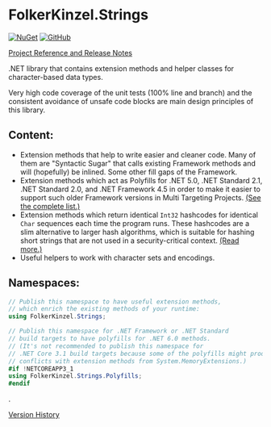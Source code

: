 # FolkerKinzel.Strings
[![NuGet](https://img.shields.io/nuget/v/FolkerKinzel.Strings)](https://www.nuget.org/packages/FolkerKinzel.Strings/)
[![GitHub](https://img.shields.io/github/license/FolkerKinzel/Strings)](https://github.com/FolkerKinzel/Strings/blob/master/LICENSE)

[Project Reference and Release Notes](https://github.com/FolkerKinzel/Strings/releases/tag/v5.3.1)

.NET library that contains extension methods and helper classes for character-based data types.

Very high code coverage of
the unit tests (100% line and branch) and the consistent avoidance of unsafe code blocks are main design principles of 
this library.

## Content:
- Extension methods that help to write easier and cleaner code. Many of them are "Syntactic Sugar" that calls existing Framework methods and will (hopefully) be inlined. Some other fill gaps of the Framework.
- Extension methods which act as Polyfills for .NET 5.0, .NET Standard 2.1, .NET Standard 2.0, and .NET Framework 4.5 in order to make it easier to support such older Framework versions in Multi Targeting Projects. [(See the complete list.)](https://github.com/FolkerKinzel/Strings/blob/master/src/FolkerKinzel.Strings/md/Polyfills.md)
- Extension methods which return identical `Int32` hashcodes for identical `Char` sequences each time the program runs. These hashcodes are a slim alternative to larger hash algorithms, which is suitable for hashing short strings that are not used in a security-critical context. [(Read more.)](https://github.com/FolkerKinzel/Strings/blob/master/src/FolkerKinzel.Strings/md/PersistableHashCodeExample.md)
- Useful helpers to work with character sets and encodings.



## Namespaces:
```csharp
// Publish this namespace to have useful extension methods,
// which enrich the existing methods of your runtime:
using FolkerKinzel.Strings;

// Publish this namespace for .NET Framework or .NET Standard
// build targets to have polyfills for .NET 6.0 methods.
// (It's not recommended to publish this namespace for 
// .NET Core 3.1 build targets because some of the polyfills might produce
// conflicts with extension methods from System.MemoryExtensions.)
#if !NETCOREAPP3_1
using FolkerKinzel.Strings.Polyfills;
#endif
```
.

[Version History](https://github.com/FolkerKinzel/Strings/releases)

